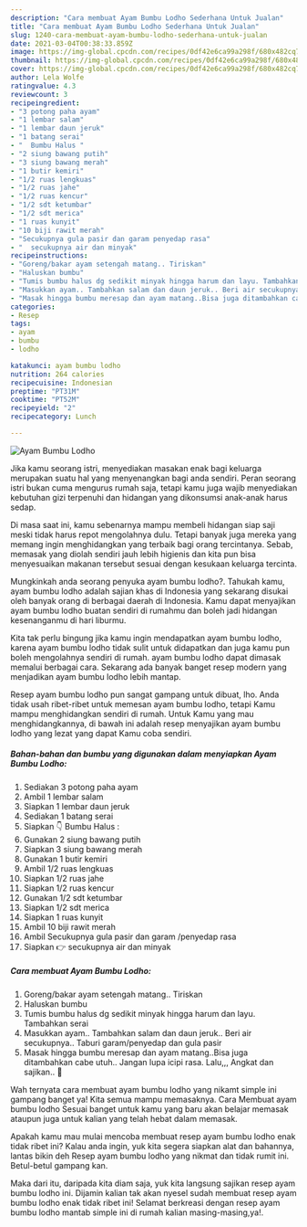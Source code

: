 ```yaml
---
description: "Cara membuat Ayam Bumbu Lodho Sederhana Untuk Jualan"
title: "Cara membuat Ayam Bumbu Lodho Sederhana Untuk Jualan"
slug: 1240-cara-membuat-ayam-bumbu-lodho-sederhana-untuk-jualan
date: 2021-03-04T00:38:33.859Z
image: https://img-global.cpcdn.com/recipes/0df42e6ca99a298f/680x482cq70/ayam-bumbu-lodho-foto-resep-utama.jpg
thumbnail: https://img-global.cpcdn.com/recipes/0df42e6ca99a298f/680x482cq70/ayam-bumbu-lodho-foto-resep-utama.jpg
cover: https://img-global.cpcdn.com/recipes/0df42e6ca99a298f/680x482cq70/ayam-bumbu-lodho-foto-resep-utama.jpg
author: Lela Wolfe
ratingvalue: 4.3
reviewcount: 3
recipeingredient:
- "3 potong paha ayam"
- "1 lembar salam"
- "1 lembar daun jeruk"
- "1 batang serai"
- "  Bumbu Halus "
- "2 siung bawang putih"
- "3 siung bawang merah"
- "1 butir kemiri"
- "1/2 ruas lengkuas"
- "1/2 ruas jahe"
- "1/2 ruas kencur"
- "1/2 sdt ketumbar"
- "1/2 sdt merica"
- "1 ruas kunyit"
- "10 biji rawit merah"
- "Secukupnya gula pasir dan garam penyedap rasa"
- "  secukupnya air dan minyak"
recipeinstructions:
- "Goreng/bakar ayam setengah matang.. Tiriskan"
- "Haluskan bumbu"
- "Tumis bumbu halus dg sedikit minyak hingga harum dan layu. Tambahkan serai"
- "Masukkan ayam.. Tambahkan salam dan daun jeruk.. Beri air secukupnya.. Taburi garam/penyedap dan gula pasir"
- "Masak hingga bumbu meresap dan ayam matang..Bisa juga ditambahkan cabe utuh.. Jangan lupa icipi rasa. Lalu,,, Angkat dan sajikan.. 🙌"
categories:
- Resep
tags:
- ayam
- bumbu
- lodho

katakunci: ayam bumbu lodho 
nutrition: 264 calories
recipecuisine: Indonesian
preptime: "PT31M"
cooktime: "PT52M"
recipeyield: "2"
recipecategory: Lunch

---
```



![Ayam Bumbu Lodho](https://img-global.cpcdn.com/recipes/0df42e6ca99a298f/680x482cq70/ayam-bumbu-lodho-foto-resep-utama.jpg)

Jika kamu seorang istri, menyediakan masakan enak bagi keluarga merupakan suatu hal yang menyenangkan bagi anda sendiri. Peran seorang istri bukan cuma mengurus rumah saja, tetapi kamu juga wajib menyediakan kebutuhan gizi terpenuhi dan hidangan yang dikonsumsi anak-anak harus sedap.

Di masa  saat ini, kamu sebenarnya mampu membeli hidangan siap saji meski tidak harus repot mengolahnya dulu. Tetapi banyak juga mereka yang memang ingin menghidangkan yang terbaik bagi orang tercintanya. Sebab, memasak yang diolah sendiri jauh lebih higienis dan kita pun bisa menyesuaikan makanan tersebut sesuai dengan kesukaan keluarga tercinta. 



Mungkinkah anda seorang penyuka ayam bumbu lodho?. Tahukah kamu, ayam bumbu lodho adalah sajian khas di Indonesia yang sekarang disukai oleh banyak orang di berbagai daerah di Indonesia. Kamu dapat menyajikan ayam bumbu lodho buatan sendiri di rumahmu dan boleh jadi hidangan kesenanganmu di hari liburmu.

Kita tak perlu bingung jika kamu ingin mendapatkan ayam bumbu lodho, karena ayam bumbu lodho tidak sulit untuk didapatkan dan juga kamu pun boleh mengolahnya sendiri di rumah. ayam bumbu lodho dapat dimasak memalui berbagai cara. Sekarang ada banyak banget resep modern yang menjadikan ayam bumbu lodho lebih mantap.

Resep ayam bumbu lodho pun sangat gampang untuk dibuat, lho. Anda tidak usah ribet-ribet untuk memesan ayam bumbu lodho, tetapi Kamu mampu menghidangkan sendiri di rumah. Untuk Kamu yang mau menghidangkannya, di bawah ini adalah resep menyajikan ayam bumbu lodho yang lezat yang dapat Kamu coba sendiri.

<!--inarticleads1-->

##### Bahan-bahan dan bumbu yang digunakan dalam menyiapkan Ayam Bumbu Lodho:

1. Sediakan 3 potong paha ayam
1. Ambil 1 lembar salam
1. Siapkan 1 lembar daun jeruk
1. Sediakan 1 batang serai
1. Siapkan  👇 Bumbu Halus :
1. Gunakan 2 siung bawang putih
1. Siapkan 3 siung bawang merah
1. Gunakan 1 butir kemiri
1. Ambil 1/2 ruas lengkuas
1. Siapkan 1/2 ruas jahe
1. Siapkan 1/2 ruas kencur
1. Gunakan 1/2 sdt ketumbar
1. Siapkan 1/2 sdt merica
1. Siapkan 1 ruas kunyit
1. Ambil 10 biji rawit merah
1. Ambil Secukupnya gula pasir dan garam /penyedap rasa
1. Siapkan  👉 secukupnya air dan minyak




<!--inarticleads2-->

##### Cara membuat Ayam Bumbu Lodho:

1. Goreng/bakar ayam setengah matang.. Tiriskan
1. Haluskan bumbu
1. Tumis bumbu halus dg sedikit minyak hingga harum dan layu. Tambahkan serai
1. Masukkan ayam.. Tambahkan salam dan daun jeruk.. Beri air secukupnya.. Taburi garam/penyedap dan gula pasir
1. Masak hingga bumbu meresap dan ayam matang..Bisa juga ditambahkan cabe utuh.. Jangan lupa icipi rasa. Lalu,,, Angkat dan sajikan.. 🙌




Wah ternyata cara membuat ayam bumbu lodho yang nikamt simple ini gampang banget ya! Kita semua mampu memasaknya. Cara Membuat ayam bumbu lodho Sesuai banget untuk kamu yang baru akan belajar memasak ataupun juga untuk kalian yang telah hebat dalam memasak.

Apakah kamu mau mulai mencoba membuat resep ayam bumbu lodho enak tidak ribet ini? Kalau anda ingin, yuk kita segera siapkan alat dan bahannya, lantas bikin deh Resep ayam bumbu lodho yang nikmat dan tidak rumit ini. Betul-betul gampang kan. 

Maka dari itu, daripada kita diam saja, yuk kita langsung sajikan resep ayam bumbu lodho ini. Dijamin kalian tak akan nyesel sudah membuat resep ayam bumbu lodho enak tidak ribet ini! Selamat berkreasi dengan resep ayam bumbu lodho mantab simple ini di rumah kalian masing-masing,ya!.

